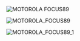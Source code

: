 ![MOTOROLA FOCUS89](https://github.com/ialexlog/IPCam/assets/131543271/e2b3e8c9-adfc-49c0-a4e8-d35544f705fd)

![MOTOROLA_FOCUS89](https://github.com/ialexlog/IPCam/assets/131543271/a91eb708-4864-499d-b678-1ae9958804ce)

![MOTOROLA_FOCUS89_1](https://github.com/ialexlog/IPCam/assets/131543271/2cf385e8-e5cb-4b0e-a956-ece34bba9216)
